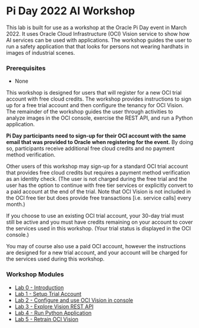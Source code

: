 # Pi Day 2022 AI Workshop

This lab is built for use as a workshop at the Oracle Pi Day event in March 2022. It uses Oracle Cloud Infrastructure (OCI) Vision service to show how AI services can be used with applications. The workshop guides the user to run a safety application that that looks for persons not wearing hardhats in images of industrial scenes.

### Prerequisites
  - None

This workshop is designed for users that will register for a new OCI trial account with free cloud credits.  The workshop provides instructions to sign up for a free trial account and then configure the tenancy for OCI Vision. The remainder of the workshop guides the user through activities to analyze images in the OCI console, exercise the REST API, and run a Python application.

**Pi Day participants need to sign-up for their OCI account with the same email that was provided to Oracle when registering for the event.** By doing so, participants receive additional free cloud credits and no payment method verification.

Other users of this workshop may sign-up for a standard OCI trial account that provides free cloud credits but requires a payment method verification as an identity check. (The user is not charged during the free trial and the user has the option to continue with free tier services or explicitly convert to a paid account at the end of the trial. Note that OCI Vision is not included in the OCI free tier but does provide free transactions [i.e. service calls] every month.)

If you choose to use an existing OCI trial account, your 30-day trial must still be active and you must have credits remaining on your account to cover the services used in this workshop. (Your trial status is displayed in the OCI console.)

You may of course also use a paid OCI account, however the instructions are designed for a new trial account, and your account will be charged for the services used during this workshop.

### Workshop Modules
  - [Lab 0 - Introduction](Lab-0-intro.md)
  - [Lab 1 - Setup Trial Account](Lab-1-tenancy-access.md)
  - [Lab 2 - Configure and use OCI Vision in console](Lab-2-analyze-vision.md)
  - [Lab 3 - Explore Vision REST API](Lab-3-vision-rest.md)
  - [Lab 4 - Run Python Application](Lab-4-vision-app.md)
  - [Lab 5 - Retrain OCI Vision](Lab-5-custom-model.md)
